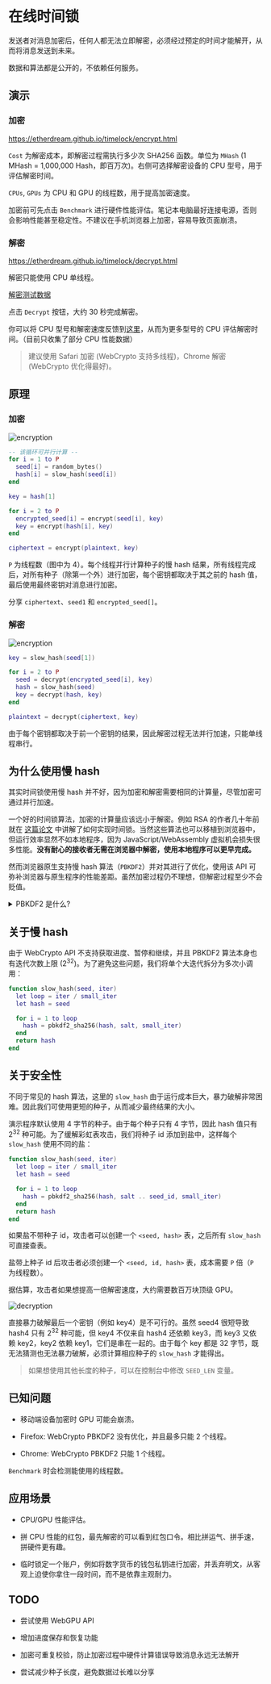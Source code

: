 # 在线时间锁

发送者对消息加密后，任何人都无法立即解密，必须经过预定的时间才能解开，从而将消息发送到未来。

数据和算法都是公开的，不依赖任何服务。

## 演示

### 加密

https://etherdream.github.io/timelock/encrypt.html

`Cost` 为解密成本，即解密过程需执行多少次 SHA256 函数。单位为 `MHash` (1 MHash = 1,000,000 Hash，即百万次)。右侧可选择解密设备的 CPU 型号，用于评估解密时间。

`CPUs`, `GPUs` 为 CPU 和 GPU 的线程数，用于提高加密速度。

加密前可先点击 `Benchmark` 进行硬件性能评估。笔记本电脑最好连接电源，否则会影响性能甚至稳定性。不建议在手机浏览器上加密，容易导致页面崩溃。

### 解密

https://etherdream.github.io/timelock/decrypt.html

解密只能使用 CPU 单线程。

[解密测试数据](https://etherdream.github.io/timelock/decrypt.html#version=1.0.0&cost=600&cipher=vcATGmAwxIbxqe9ZRPIknvHTb-lyb2AreBgfmxmvCKK-pkmL-HuZ0VPFHQ&node.name=CPU+%28WebCrypto%29&node.iter=37500000&node.seedNum=8&node.seedLen=4&node.seeds=DcJkt5I2gUZqG1gQb_055GXA06sYQJ0L7ur0PESLiEo&node.salt=lFQ06ZnbXEIkl2X2&check=3t7MgQ)

点击 `Decrypt` 按钮，大约 30 秒完成解密。

你可以将 CPU 型号和解密速度反馈到[这里](https://github.com/EtherDream/timelock/issues/2)，从而为更多型号的 CPU 评估解密时间。（目前只收集了部分 CPU 性能数据）

> 建议使用 Safari 加密 (WebCrypto 支持多线程)，Chrome 解密 (WebCrypto 优化得最好)。

## 原理

### 加密

![encryption](docs/images/encryption.webp)

```lua
-- 该循环可并行计算 --
for i = 1 to P
  seed[i] = random_bytes()
  hash[i] = slow_hash(seed[i])
end

key = hash[1]

for i = 2 to P
  encrypted_seed[i] = encrypt(seed[i], key)
  key = encrypt(hash[i], key)
end

ciphertext = encrypt(plaintext, key)
```

`P` 为线程数（图中为 4）。每个线程并行计算种子的慢 hash 结果，所有线程完成后，对所有种子（除第一个外）进行加密，每个密钥都取决于其之前的 hash 值，最后使用最终密钥对消息进行加密。

分享 `ciphertext`、`seed1` 和 `encrypted_seed[]`。

### 解密

![encryption](docs/images/decryption.webp)

```lua
key = slow_hash(seed[1])

for i = 2 to P
  seed = decrypt(encrypted_seed[i], key)
  hash = slow_hash(seed)
  key = decrypt(hash, key)
end

plaintext = decrypt(ciphertext, key)
```

由于每个密钥都取决于前一个密钥的结果，因此解密过程无法并行加速，只能单线程串行。

## 为什么使用慢 hash

其实时间锁使用慢 hash 并不好，因为加密和解密需要相同的计算量，尽管加密可通过并行加速。

一个好的时间锁算法，加密的计算量应该远小于解密。例如 RSA 的作者几十年前就在 [这篇论文](https://people.csail.mit.edu/rivest/pubs/RSW96.pdf) 中讲解了如何实现时间锁。当然这些算法也可以移植到浏览器中，但运行效率显然不如本地程序，因为 JavaScript/WebAssembly 虚拟机会损失很多性能。**没有耐心的接收者无需在浏览器中解密，使用本地程序可以更早完成。**

然而浏览器原生支持慢 hash 算法（`PBKDF2`）并对其进行了优化，使用该 API 可弥补浏览器与原生程序的性能差距。虽然加密过程仍不理想，但解密过程至少不会贬值。

<details>
<summary>PBKDF2 是什么?</summary>

PBKDF2 是一个可以指定运行成本的 hash 函数封装算法，类似如下逻辑：

```lua
function pbkdf2(fn, password, salt, iter)
  hash = fn(password, salt)

  for i = 2 to iter
    hash = fn(hash, ...)
  end
  return hash
end
```

`pbkdf2_sha256` 就是将 `hmac_sha256` 作为 hash 函数。
</details>

## 关于慢 hash

由于 WebCrypto API 不支持获取进度、暂停和继续，并且 PBKDF2 算法本身也有迭代次数上限 (2<sup>32</sup>)。为了避免这些问题，我们将单个大迭代拆分为多次小调用：

```lua
function slow_hash(seed, iter)
  let loop = iter / small_iter
  let hash = seed

  for i = 1 to loop
    hash = pbkdf2_sha256(hash, salt, small_iter)
  end
  return hash
end
```

## 关于安全性

不同于常见的 hash 算法，这里的 `slow_hash` 由于运行成本巨大，暴力破解非常困难。因此我们可使用更短的种子，从而减少最终结果的大小。

演示程序默认使用 4 字节的种子。由于每个种子只有 4 字节，因此 hash 值只有 2<sup>32</sup> 种可能。为了缓解彩虹表攻击，我们将种子 id 添加到盐中，这样每个 `slow_hash` 使用不同的盐：

```lua
function slow_hash(seed, iter)
  let loop = iter / small_iter
  let hash = seed

  for i = 1 to loop
    hash = pbkdf2_sha256(hash, salt .. seed_id, small_iter)
  end
  return hash
end
```

如果盐不带种子 id，攻击者可以创建一个 `<seed, hash>` 表，之后所有 `slow_hash` 可直接查表。

盐带上种子 id 后攻击者必须创建一个 `<seed, id, hash>` 表，成本需要 `P` 倍（`P` 为线程数）。

据估算，攻击者如果想提高一倍解密速度，大约需要数百万块顶级 GPU。

![decryption](docs/images/encryption-2.webp)

直接暴力破解最后一个密钥（例如 key4）是不可行的。虽然 seed4 很短导致 hash4 只有 2<sup>32</sup> 种可能，但 key4 不仅来自 hash4 还依赖 key3，而 key3 又依赖 key2，key2 依赖 key1，它们是串在一起的。由于每个 key 都是 32 字节，既无法猜测也无法暴力破解，必须计算相应种子的 `slow_hash` 才能得出。

> 如果想使用其他长度的种子，可以在控制台中修改 `SEED_LEN` 变量。

## 已知问题

* 移动端设备加密时 GPU 可能会崩溃。

* Firefox: WebCrypto PBKDF2 没有优化，并且最多只能 2 个线程。

* Chrome: WebCrypto PBKDF2 只能 1 个线程。

`Benchmark` 时会检测能使用的线程数。

## 应用场景

* CPU/GPU 性能评估。

* 拼 CPU 性能的红包，最先解密的可以看到红包口令。相比拼运气、拼手速，拼硬件更有趣。

* 临时锁定一个账户，例如将数字货币的钱包私钥进行加密，并丢弃明文，从客观上迫使你拿住一段时间，而不是依靠主观耐力。

## TODO

* 尝试使用 WebGPU API

* 增加进度保存和恢复功能

* 加密可重复校验，防止加密过程中硬件计算错误导致消息永远无法解开

* 尝试减少种子长度，避免数据过长难以分享